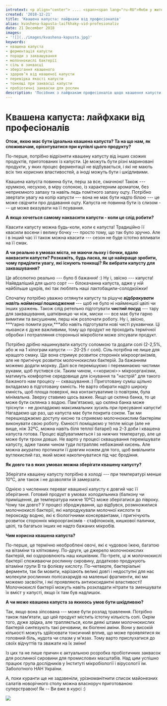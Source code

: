 ```yaml
---
introtext: <p align="center"> .... <span><span lang="ru-RU">Якби у жителів Олімпу свого часу не виявилося запальнички і Прометей викрав у них та приніс людям не вогонь, а бочку квашеної капусти, то, ми певні, що слава героя була б не меншою! Адже спосіб забезпечити себе </span><span lang="ru-RU">свіжими овочами </span><span lang="ru-RU">на весь </span><span lang="ru-RU">рік</span><span lang="ru-RU">, більше того – ще й збагаченим</span><span lang="ru-RU">и </span><span lang="ru-RU">всякими корисностями і які викликають щире бажанням їсти-не-переїсти – це без перебільшення – така собі наша суперсила! ...Чи як зара</span><span lang="ru-RU">з</span><span lang="ru-RU"> звикли говорити по-модному </span><span lang="ru-RU">-</span><span lang="ru-RU"> суперфуд :)</span></span></p> <p align="justify"><span><span lang="ru-RU"> Про те, якою має бути вдало заквашена капуста, як цього досягти і які чакри вона нам відкриває, ми спілкуємося із </span><span lang="ru-RU"><b>мікробіологом, к.б.н. Василюк Ольгою.</b></span><span lang="ru-RU"> Пані Ольга не просто професіонал у цій тонкій справі, а ще й присвятила свій науковий шлях вивченню процесів, що відбуваються при квашенні капусти, дослідженню бактерій, які беруть у цьому участь, та розробці пробіотичних заквасок для ферментування</span><span lang="ru-RU"> овочів!</span></span></p>
created: '2018-12-21'
title: 'Квашена капуста: лайфхаки від професіоналів'
alias: kvashena-kapusta-laifkhaky-vid-profesionaliv
date: 21 December 2018
images:
- '![](../images/kvashena-kapusta.jpg)'
keywords:
- квашена капуста
- ферментація капусти
- поради з заквашування
- молочнокислі бактерії
- сіль в заквасці
- зберігання квашеного
- здоров’я від квашеної капусти
- перевірка якості капусти
- тонкощі при заквасці капусти
- пробіотичні закваски для рослин
description: 'Посібник з лайфхакам професіоналів щодо квашення капусти: від відбору качана та підготовки посуду до потрібної солі, умов квашення, зберігання та корисних властивостей продукту.'
---
```


# Квашена капуста: лайфхаки від професіоналів

**Отож, якою має бути ідеальна квашена капуста? Та на що нам, як споживачам, орієнтуватися при купівлі цього продукту?**

По-перше, потрібно відрізняти квашену капусту від інших схожих продуктів, приготованих із капусти. Це можуть бути різні мариновані продукти, у яких процес ферментації не відбувається, і які не мають всіх тих корисних властивостей, а іноді можуть бути і шкідливими.

Квашена капуста повинна бути, перш за все, смачною! Також --- хрумкою, несухою, в міру солоною, із характерним ароматом, без неприємного запаху та навіть ледь помітного запаху оцту. Потрібно звертати увагу на колір капусти --- вона не має бути надто білою --- це може свідчити про додавання оцту. Капуста не повинна бути із слизом --- це може вказувати на її псування.

**А якщо хочеться самому наквасити капусти - коли це слід робити?**

Квасити капусту можна будь-коли, коли є капуста! Традиційно її квасили восени і велику бочку --- просто тому, що так було зручно. Але і в інший час її також можна квасити --- сезон не буде істотно впливати на її смак.

**А чи реально в умовах міста, не маючи льоху і бочки, вдало наквасити капусти? Розкажіть, будь ласка, як це найкраще зробити, чому приділити увагу, які існують тонкощі? Як вибрати капусту для заквашування?**

Це абсолютно реально --- було б бажання! :) Ну і, звісно --- капуста! Найвдаліший для цього сорт --- білокачанна капуста, адже у ній найбільше цукрів, які так люблять наші лактобацили-солодкоїжки!

Спочатку потрібно уважно оглянути капусту та рішуче ***відбракувати навіть найменші пошкодження*** --- щоб не було ні найменшої цвілі чи інших уражень. Також слід ретельно підготувати ***чистий посуд*** --- тару для заквашування, шатківницю чи ніж, миски --- все має бути гарно вимитим та висушеним, перш ніж розпочати роботу. Ну і, звісно, ***гарно помити руки,***або навіть підготувати нові чисті рукавички. Ці ньюанси є дуже важливими, тому що продукт не проходить термічної обробки і потрапляння сторонньої мікробіоти може зіпсувати продукт.

Потрібно дрібно нашинкувати капусту соломкою та додати солі (2-2,5%, або ж на 1 кілограм капусти --- 20-25 г солі). Сіль потрібна не лише для кращого смаку. Ще вона стримує розвиток сторонніх мікроорганізмів, але не пригнічує розвиток молочнокислих бактерій. За бажанням можемо додати моркву. Далі все перемішуємо і переминаємо чистими руками, щоб пустився сік. Таким чином, \<\<корисні\>\> мікроорганізми, матимуть комфортне середовище для існування та "настрій" для такого бажаного нам процесу -- сквашування.:) Приготовану суміш щільно вкладаємо в підготовану ємність. Не варто обирати надто широку ємність, щоб площа поверхні, яка контактуватиме із повітрям, була мінімальна. Зверху ставимо щось важке. Якщо це скляна банка, то це може бути склянка з водою. Пам'ятаємо, що скляна банка може тріснути - не докладаємо максимальних зусиль при пресуванні капусти! Нагадаємо ще раз, що капуста має бути покрита соком. Так ми перешкоджаємо доступу кисню та сприяємо молочнокислим бактеріям виконувати свою роботу. Ємності поміщаємо у тепле місце (але не вище, ніж 32ºС, можна навіть біля теплої батареї) на 2-3 доби і квашена капуста готова. Процес відбуватиметься і за нижчих температур, але це може бути трохи довше. Не варто у процесі сквашування перемішувати капусту, адже таким чином туди потрапляє небажаний кисень. Але можна акуратно протикати її довгим ножем для того, щоб вивільнити вуглекислий газ, який може накопичуватися під час бродіння.

**Як довго та в яких умовах можна зберігати квашену капусту?**

Зберігати квашену капусту потрібно в холоді --- при температурі менше 10°С, але також і не дозволяти їй замерзати.

Однією з численних переваг квашеної капусту є довгий час її зберігання. Готовий продукт в умовах холодильника (балкону чи приміщення, де температура нижче 10ºС) може зберігатися до півроку. Чому так довго? У процесі зброджування, що відбувся, розмножилися молочнокислі бактерії, які напродукували молочної кислоти та пероксиду водню, які є біологічними консервантами, і пригнічують розвиток сторонніх мікроорганізмів - стафілококів, кишкової палички, цвілі, та багатьох інших не надто бажаних мікробів.

**Чим корисна квашена капуста?**

По-перше, це термічно необроблені овочі, які є чудовою їжею, багатою на вітаміни та клітковину. По-друге, це джерело молочнокислих бактерій, які оздоровлюють наш кишківник. По-третє, ці ж молочнокислі бактерії споживаючи рослинну сировину, додатково продукують вітаміни групи В та фолієву кислоту. По-четверте, бактеріальні ферменти, так би мовити, нарізають великі довгі і недоступні для нас молекули рослинних полісахаридів на маленькі фрагменти, які ми можемо засвоїти, і які проявляють антиоксидантні властивості! Молочнокислі бактерії можуть навіть розкладати нітрати та зменшувати їх вміст у капусті, якщо їх там був надлишок.

**А чи може квашена капуста за якихось умов бути шкідливою?**

Так, якщо вона зіпсована --- може бути розлад травлення. Потрібно також памʼятати, що цей продукт містить істотну кількість солі. Окрім того, дуже зрідка, але трапляється, коли деякі штами молочнокислих бактерій синтезують такі речовини, як біогенні аміни. Вони у високій кількості можуть здійсювати токсичний вплив, що може проявлятися як головний біль, нудота чи спазм у м'язах. Тому варто прислухатися до своїх відчуттів та зважати на їх зміни!

Із цих та не лише причин є актуальною розробка пробіотичних заквасок для рослинної сировини для промислових масштабів. Над цим успішно працює група дослідників у Інституті мікробіології і вірусології ім. Заболотного НАН України.

А, поки куранти ще не задзвеніли, урізноманітнити список майонезних салатів новорічного столу можна власноруч приготованою суперстравою! Як -- Ви вже в курсі :)

![](../images/kvashena-kapusta.jpg)
